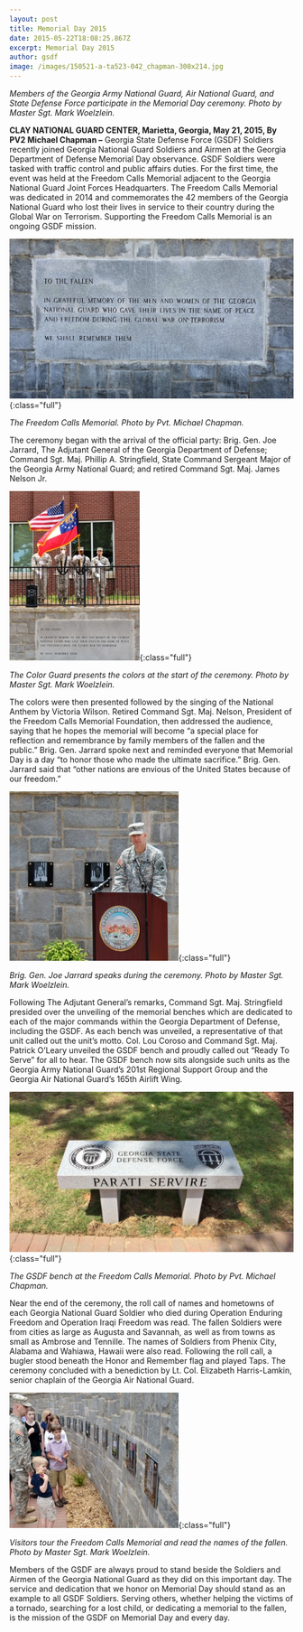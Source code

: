 ```yaml
---
layout: post
title: Memorial Day 2015
date: 2015-05-22T18:08:25.867Z
excerpt: Memorial Day 2015
author: gsdf
image: /images/150521-a-ta523-042_chapman-300x214.jpg
---
```

*Members of the Georgia Army National Guard, Air National Guard, and State Defense Force participate in the Memorial Day ceremony. Photo by Master Sgt. Mark Woelzlein.*

**CLAY NATIONAL GUARD CENTER, Marietta, Georgia, May 21, 2015, By PV2 Michael Chapman –** Georgia State Defense Force (GSDF) Soldiers recently joined Georgia National Guard Soldiers and Airmen at the Georgia Department of Defense Memorial Day observance. GSDF Soldiers were tasked with traffic control and public affairs duties. For the first time, the event was held at the Freedom Calls Memorial adjacent to the Georgia National Guard Joint Forces Headquarters. The Freedom Calls Memorial was dedicated in 2014 and commemorates the 42 members of the Georgia National Guard who lost their lives in service to their country during the Global War on Terrorism. Supporting the Freedom Calls Memorial is an ongoing GSDF mission.

![The Freedom Calls Memorial. Photo by Pvt. Michael Chapman.](/images/150521_memorial_wall_chapman-1024x575.jpg){:class="full"}

*The Freedom Calls Memorial. Photo by Pvt. Michael Chapman.*

The ceremony began with the arrival of the official party: Brig. Gen. Joe Jarrard, The Adjutant General of the Georgia Department of Defense; Command Sgt. Maj. Phillip A. Stringfield, State Command Sergeant Major of the Georgia Army National Guard; and retired Command Sgt. Maj. James Nelson Jr.

![The Color Guard presents the colors at the start of the ceremony. Photo by Master Sgt. Mark Woelzlein.](/images/150521_memorial_day_color_guard-231x300.jpg){:class="full"}

*The Color Guard presents the colors at the start of the ceremony. Photo by Master Sgt. Mark Woelzlein.*

The colors were then presented followed by the singing of the National Anthem by Victoria Wilson. Retired Command Sgt. Maj. Nelson, President of the Freedom Calls Memorial Foundation, then addressed the audience, saying that he hopes the memorial will become “a special place for reflection and remembrance by family members of the fallen and the public.” Brig. Gen. Jarrard spoke next and reminded everyone that Memorial Day is a day “to honor those who made the ultimate sacrifice.” Brig. Gen. Jarrard said that “other nations are envious of the United States because of our freedom.”

![Brig. Gen. Joe Jarrard speaks during the ceremony. Photo by Master Sgt. Mark Woelzlein.](/images/150521_memorial_day_tag_chapman-300x300.jpg){:class="full"}

*Brig. Gen. Joe Jarrard speaks during the ceremony. Photo by Master Sgt. Mark Woelzlein.*

Following The Adjutant General’s remarks, Command Sgt. Maj. Stringfield presided over the unveiling of the memorial benches which are dedicated to each of the major commands within the Georgia Department of Defense, including the GSDF. As each bench was unveiled, a representative of that unit called out the unit’s motto. Col. Lou Coroso and Command Sgt. Maj. Patrick O’Leary unveiled the GSDF bench and proudly called out “Ready To Serve” for all to hear. The GSDF bench now sits alongside such units as the Georgia Army National Guard’s 201st Regional Support Group and the Georgia Air National Guard’s 165th Airlift Wing.

![The GSDF bench at the Freedom Calls Memorial. Photo by Pvt. Michael Chapman.](/images/150521_gsdf_bench_chapman-1024x576.jpg){:class="full"}

*The GSDF bench at the Freedom Calls Memorial. Photo by Pvt. Michael Chapman.*

Near the end of the ceremony, the roll call of names and hometowns of each Georgia National Guard Soldier who died during Operation Enduring Freedom and Operation Iraqi Freedom was read. The fallen Soldiers were from cities as large as Augusta and Savannah, as well as from towns as small as Ambrose and Tennille. The names of Soldiers from Phenix City, Alabama and Wahiawa, Hawaii were also read. Following the roll call, a bugler stood beneath the Honor and Remember flag and played Taps. The ceremony concluded with a benediction by Lt. Col. Elizabeth Harris-Lamkin, senior chaplain of the Georgia Air National Guard.

![Visitors tour the Freedom Calls Memorial and read the names of the fallen. Photo by Master Sgt. Mark Woelzlein.](/images/150521-a-ta523-053_chapman-300x240.jpg){:class="full"}

*Visitors tour the Freedom Calls Memorial and read the names of the fallen. Photo by Master Sgt. Mark Woelzlein.*

Members of the GSDF are always proud to stand beside the Soldiers and Airmen of the Georgia National Guard as they did on this important day. The service and dedication that we honor on Memorial Day should stand as an example to all GSDF Soldiers. Serving others, whether helping the victims of a tornado, searching for a lost child, or dedicating a memorial to the fallen, is the mission of the GSDF on Memorial Day and every day.
